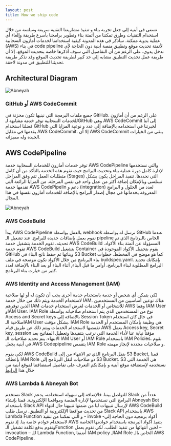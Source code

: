 ```yaml
---
layout: post
title: How we ship code
---
```

نسعى في أبنية إلى جعل تجربة بناء و تنفيذ مشاريعنا التقنية سريعة وسلسة من خلال استخدام التقنيات وطرق تمكننا من أتمتة بناء وتطوير برامجنا بأسرع طريقة وإلغاء أي عملية يدوية ممكنة. سأذكر في هذه المدونة كيفية استخدامنا لخدمات أمازون السحابية (AWS) في بناء code pipeline لأتمتة تحديث موقع وتطبيق منصة أبنية دون الحاجة لأي تدخل يدوي. على الرغم من أن التفاصيل التي سوف أذكرها خاصة بتحديث الموقع، إلا أن طريقة عمل تحديث التطبيق مشابه إلى حد كبير لطريقة تحديث الموقع وقد نذكر طريقة تحديثنا للتطبيق في مدونة لاحقة.

## Architectural Diagram
<img src="https://blog.abneyah.com/public/img/cicd.png" alt="Abneyah">

### GitHub أو AWS CodeCommit
جميع ملفات البرمجة التي نبنيها تكون مخزنة في GitHub. على الرغم من أن أمازون للخدمات السحابية توفر خدمة مشابهة لـGitHub وهي AWS CodeCommit إلى أننا فضلنا استخدام GitHub لخبرتنا في استخدامه بالإضافة إلى عدد و نوعية المزايا التي يقدمها في مقابل AWS CodeCommit. إلا أن AWS CodeCommit يبقى من الخيارات الجيدة وله مميزاته.

## AWS CodePipeline
توفر خدمات أمازون للخدمات السحابية خدمة AWS CodePipeline والتي نستخدمها لإدارة كامل دورة عملية بناء وتحديث البرامج حيث تقوم هذه الخدمة بالتأكد من أن كامل متطلبات العمل تتم وفق المراحل (Stages) التي نحددها. تنفيذ المراحل يكون بشكل تسلسي وبالإمكان إضافة أكثر من عمل واحد في نفس المرحلة. من المزايا الرائعة التي تقدمها خدمة AWS CodePipelin دعم و (integration) لعدد من الحلول و البرامج المعروفة بخدماتها في مجال إصدار البرامج بالإضافة للخدمات أمازون نفسها في هذا المجال.

<img src="https://blog.abneyah.com/public/img/codepipeline.png" alt="Abneyah">

### AWS CodeBuild
يبدأ AWS CodePipeline بالعمل بواسطة webhook ترسل له بواسطة GitHub عندما نقوم بعمل بإضافات جديدة للبرامج. عند تشغيل الـ pipeline الخاص بالبرنامج الذي تم تحديثه، تقوم الخدمة بتشغيل خدمة AWS CodeBuild المسؤولة عن أتمتة بناء الأكواد. تقوم خدمة AWS CodeBuild بتشغيل Container يقوم بتحميل الأكواد الموجودة في GitHub وبنائها ثم حفظ ناتج البناء في S3 Bucket كما هو موضح في المخطط.  خطوات بناء البرنامج من خلال الأكواد تكون موضحة في ملف buildspec.yaml. بإمكانك تحديد البرامج المطلوبة لبناء البرنامج، أوامر ما قبل البناء, أثناء البناء أو بعد البناء بالإضافة لعدد كثير من خيارت بناء البرنامج.

### AWS Identity and Access Management (IAM)

لكي يتمكن أي شخص أو خدمة باستخدام خدمة أخرى يجب أن تكون له أو لها صلاحية لاستخدام الخدمة ويتم ذلك من خلال خدمة IAM. هناك نوعين أساسيين من المستخدمين الذين توفرهم IAM للأشخاص أو الخدمات لغرض استخدام خدمات AWS وهما IAM User وIAM User. IAM Role نوع من المستخدمين الذي يتم استخدام صلاحياته بواسطة Access and Secret keys بالإضافة إلى Session Token في حال كان استخدام صلاحية الـIAM User بشكل مؤقت. IAM Role هي وظيفة بإمكان المستخدم أو الخدمة تقمصها لاستخدام الخدمات ويتم ذلك عن طريق قيام AWS بعمل Access key, Secret key, session مؤقتاً نيابة عنا لأداء الخدمة التي نرغب بتنفيذها وتعطيل المفاتيح بعد الانتهاء. يتم تحديد صلاحيات الـ IAM User أو IAM Role باستخدام IAM Policies. نقوم في أبنية بجعل AWS Codepipeline يتقمص IAM Role و صلاحيات محددة لإنجاز مهمته.

لكي يقوم AWS CodeBuild بنقل البرنامج الذي تم الانتهاء من إلى S3 Bucket, قمنا بإعطائه IAM Role ذو صلاحيات لنقل البرنامج إلى S3 Bucket. S3 هي الخدمة التي نستخدمه لإستضافة موقع أبنية و بإمكانكم التعرف على تفاصيل استضافتنا لموقع أبنية من خلال هذا [الرابط](https://blog.abneyah.com/2021/05/20/Engineering-Abneyah-website/)

### AWS Lambda & Abneyah Bot
نستخدم Slack للتواصل بيننا. فالإضافة إلى سهولة استخدامه، يدعم Slack عدداً من البرامج التي نستخدمها لإدارة المنصة ومواقعنا الإلكترونية. قمنا بإنشاء Abneyah Bot باستخدام Slack API لإرسال تنبيهات لنا من ضمنها تنبيهنا حال انتهاء AWS CodeBuild من تحديث مواقعنا الإلكترونية أو التطبيق. نرسل طلب Slack API باستخدام AWS Lambda Function و التي تمكننا من تنفيذ  - invoke -أكواد برمجية دون الحاجة إلى لاستخدام خوادم خاصة بنا. إذ تقوم AWS بتفيذ أكواد البرمجة باستخدام خوادمها الخاصة ونقوم بدفع تكلفة تشغيل الـFunction لحين انتهائها من تنفيذ الطلب. لكي نقوم بعمل – invocation – للـ Lambda Function, أضفنا IAM policy لـIAM Role الخاص بالـ AWS CodePipeline. 